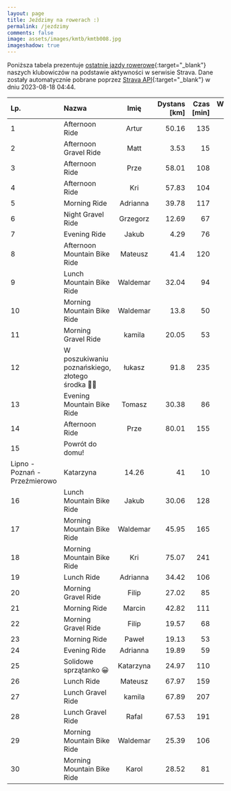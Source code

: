 ```yaml
---
layout: page
title: Jeździmy na rowerach :)
permalink: /jezdzimy
comments: false
image: assets/images/kmtb/kmtb008.jpg
imageshadow: true
---
```


Poniższa tabela prezentuje [ostatnie jazdy rowerowe](https://www.strava.com/clubs/336381){:target="_blank"} naszych klubowiczów na podstawie aktywności w serwisie Strava. Dane zostały automatycznie pobrane poprzez [Strava API](https://developers.strava.com/docs/reference/#api-Clubs-getClubActivitiesById){:target="_blank"} w dniu 2023-08-18 04:44.

Lp. | Nazwa | Imię | Dystans [km] | Czas [min] | Wysokość [m]
:--- | :--- | :---: | ---: | ---: | ---:
1|Afternoon Ride|Artur|50.16|135|114
2|Afternoon Gravel Ride|Matt|3.53|15|19
3|Afternoon Ride|Prze|58.01|108|185
4|Afternoon Ride|Kri|57.83|104|146
5|Morning Ride|Adrianna|39.78|117|105
6|Night Gravel Ride|Grzegorz|12.69|67|60
7|Evening Ride|Jakub|4.29|76|49
8|Afternoon Mountain Bike Ride|Mateusz|41.4|120|161
9|Lunch Mountain Bike Ride|Waldemar|32.04|94|1181
10|Morning Mountain Bike Ride|Waldemar|13.8|50|730
11|Morning Gravel Ride|kamila|20.05|53|177
12|W poszukiwaniu poznańskiego, złotego środka 🍯🔑|łukasz|91.8|235|703
13|Evening Mountain Bike Ride|Tomasz|30.38|86|134
14|Afternoon Ride|Prze|80.01|155|244
15|Powrót do domu!
Lipno - Poznań - Przeźmierowo |Katarzyna|14.26|41|10
16|Lunch Mountain Bike Ride|Jakub|30.06|128|1013
17|Morning Mountain Bike Ride|Waldemar|45.95|165|1923
18|Morning Mountain Bike Ride|Kri|75.07|241|617
19|Lunch Ride|Adrianna|34.42|106|374
20|Morning Gravel Ride|Filip|27.02|85|128
21|Morning Ride|Marcin|42.82|111|364
22|Morning Gravel Ride|Filip|19.57|68|106
23|Morning Ride|Paweł|19.13|53|136
24|Evening Ride|Adrianna|19.89|59|76
25|Solidowe sprzątanko 😀|Katarzyna|24.97|110|174
26|Lunch Ride|Mateusz|67.97|159|577
27|Lunch Gravel Ride|kamila|67.89|207|796
28|Lunch Gravel Ride|Rafal|67.53|191|683
29|Morning Mountain Bike Ride|Waldemar|25.39|106|1469
30|Morning Mountain Bike Ride|Karol|28.52|81|180
